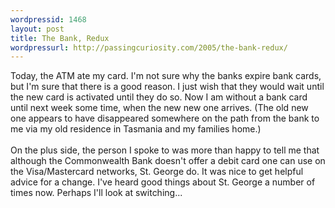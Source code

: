 ```yaml
---
wordpressid: 1468
layout: post
title: The Bank, Redux
wordpressurl: http://passingcuriosity.com/2005/the-bank-redux/
---
```

Today, the ATM ate my card. I'm not sure why the banks expire bank cards, but I'm sure that there is a good reason. I just wish that they would wait until the new card is activated until they do so. Now I am without a bank card until next week some time, when the new new one arrives. (The old new one appears to have disappeared somewhere on the path from the bank to me via my old residence in Tasmania and my families home.)<br /><br />On the plus side, the person I spoke to was more than happy to tell me that although the Commonwealth Bank doesn't offer a debit card one can use on the Visa/Mastercard networks, St. George do. It was nice to get helpful advice for a change. I've heard good things about St. George a number of times now. Perhaps I'll look at switching...
